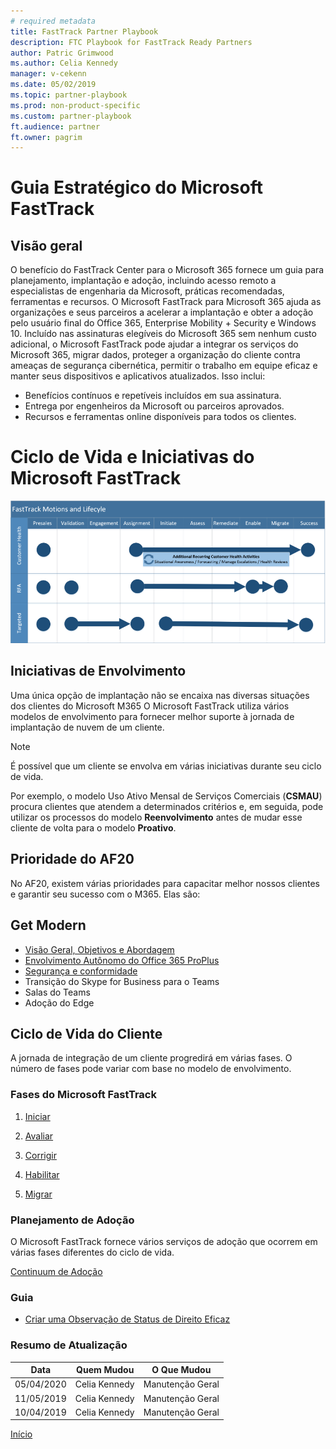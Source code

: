 ```yaml
---
# required metadata
title: FastTrack Partner Playbook
description: FTC Playbook for FastTrack Ready Partners
author: Patric Grimwood 
ms.author: Celia Kennedy
manager: v-cekenn
ms.date: 05/02/2019
ms.topic: partner-playbook
ms.prod: non-product-specific
ms.custom: partner-playbook
ft.audience: partner  
ft.owner: pagrim
---
```


# Guia Estratégico do Microsoft FastTrack

## Visão geral

O benefício do FastTrack Center para o Microsoft 365 fornece um guia para planejamento, implantação e adoção, incluindo acesso remoto a especialistas de engenharia da Microsoft, práticas recomendadas, ferramentas e recursos. O Microsoft FastTrack para Microsoft 365 ajuda as organizações e seus parceiros a acelerar a implantação e obter a adoção pelo usuário final do Office 365, Enterprise Mobility + Security e Windows 10. Incluído nas assinaturas elegíveis do Microsoft 365 sem nenhum custo adicional, o Microsoft FastTrack pode ajudar a integrar os serviços do Microsoft 365, migrar dados, proteger a organização do cliente contra ameaças de segurança cibernética, permitir o trabalho em equipe eficaz e manter seus dispositivos e aplicativos atualizados. Isso inclui:

-   Benefícios contínuos e repetíveis incluídos em sua assinatura.
-   Entrega por engenheiros da Microsoft ou parceiros aprovados.
-   Recursos e ferramentas online disponíveis para todos os clientes.

#  Ciclo de Vida e Iniciativas do Microsoft FastTrack

[![!Iniciativas e Ciclo de Vida do Microsoft FastTrack - Resumo](media/fasttrack-motions-lifecycle-summary-partners.png)](media/fasttrack-motions-lifecycle-summary-partners.png)

##  Iniciativas de Envolvimento

Uma única opção de implantação não se encaixa nas diversas situações dos clientes do Microsoft M365 O Microsoft FastTrack utiliza vários modelos de envolvimento para fornecer melhor suporte à jornada de implantação de nuvem de um cliente. 

> [!NOTE]
> É possível que um cliente se envolva em várias iniciativas durante seu ciclo de vida.
>
> Por exemplo, o modelo Uso Ativo Mensal de Serviços Comerciais (**CSMAU**) procura clientes que atendem a determinados critérios e, em seguida, pode utilizar os processos do modelo **Reenvolvimento** antes de mudar esse cliente de volta para o modelo **Proativo**.

##  Prioridade do AF20

No AF20, existem várias prioridades para capacitar melhor nossos clientes e garantir seu sucesso com o M365.  Elas são:

##  Get Modern

- [Visão Geral, Objetivos e Abordagem](approach-get-modern-pr.md)
- [Envolvimento Autônomo do Office 365 ProPlus](approach-opp-365-standalone-pr.md)
- [Segurança e conformidade](approach-security-compliance-pr.md)
- Transição do Skype for Business para o Teams
- Salas do Teams
- Adoção do Edge

##  Ciclo de Vida do Cliente

A jornada de integração de um cliente progredirá em várias fases. O número de fases pode variar com base no modelo de envolvimento.

###  Fases do Microsoft FastTrack

1. [Iniciar](phase-initiate-pr.md)

2. [Avaliar](phase-assess-pr.md)

3. [Corrigir](phase-remediate-pr.md)

4. [Habilitar](phase-enable-pr.md)

5. [Migrar](phase-migrate-pr.md)

### Planejamento de Adoção

O Microsoft FastTrack fornece vários serviços de adoção que ocorrem em várias fases diferentes do ciclo de vida.

[Continuum de Adoção](adoption-continuum-partner-pr.md)

### Guia

- [Criar uma Observação de Status de Direito Eficaz](status-guidance-entitlement-status-notes-pr.md)

###  Resumo de Atualização

|Data|Quem Mudou|O Que Mudou|
|---------|---------------|----------------------------|
|05/04/2020| Celia Kennedy|  Manutenção Geral|
|11/05/2019| Celia Kennedy| Manutenção Geral|
|10/04/2019| Celia Kennedy|  Manutenção Geral|

[Início](http://partner-docs.microsoft.com)
